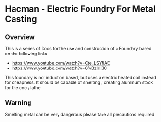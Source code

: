 # Hacman - Electric Foundry For Metal Casting 

## Overview

This is a series of Docs for the use and construction of a Foundary based on the following links

  * <https://www.youtube.com/watch?v=Cte_LSYflAE>
  * <https://www.youtube.com/watch?v=6fvBzlrlKl0>

This foundary is not induction based, but uses a electric heated coil instead for cheapness.
It should be cabable of smelting / creating aluminum stock for the cnc / lathe

## Warning

Smelting metal can be very dangerous please take all precautions required
